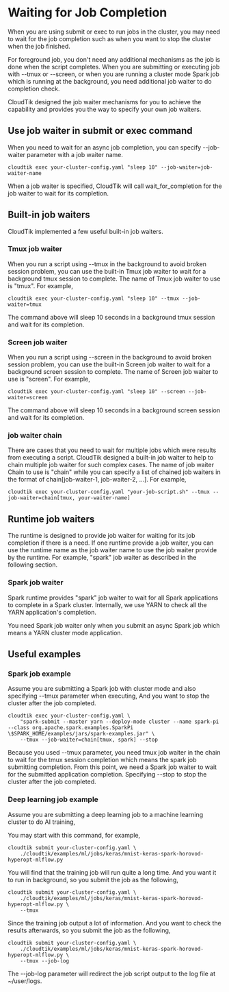 # Waiting for Job Completion
When you are using submit or exec to run jobs in the cluster, you may need to wait for
the job completion such as when you want to stop the cluster when the job finished.

For foreground job, you don't need any additional mechanisms as the job is done when the script completes.
When you are submitting or executing job with --tmux or --screen, or when you are running a cluster mode
Spark job which is running at the background, you need additional job waiter to do completion check.

CloudTik designed the job waiter mechanisms for you to achieve the capability and provides you the
way to specify your own job waiters.

## Use job waiter in submit or exec command
When you need to wait for an async job completion, you can specify --job-waiter parameter
with a job waiter name.

```
cloudtik exec your-cluster-config.yaml "sleep 10" --job-waiter=job-waiter-name
```

When a job waiter is specified, CloudTik will call wait_for_completion for the job waiter
to wait for its completion.

## Built-in job waiters
CloudTik implemented a few useful built-in job waiters. 

### Tmux job waiter
When you run a script using --tmux in the background to avoid broken session problem,
you can use the built-in Tmux job waiter to wait for a background tmux session to complete.
The name of Tmux job waiter to use is "tmux". For example,

```
cloudtik exec your-cluster-config.yaml "sleep 10" --tmux --job-waiter=tmux
```

The command above will sleep 10 seconds in a background tmux session and wait for its completion.

### Screen job waiter
When you run a script using --screen in the background to avoid broken session problem,
you can use the built-in Screen job waiter to wait for a background screen session to complete.
The name of Screen job waiter to use is "screen". For example,

```
cloudtik exec your-cluster-config.yaml "sleep 10" --screen --job-waiter=screen
```

The command above will sleep 10 seconds in a background screen session and wait for its completion.

### job waiter chain
There are cases that you need to wait for multiple jobs which were results from executing a script.
CloudTik designed a built-in job waiter to help to chain multiple job waiter for such complex cases.
The name of job waiter Chain to use is "chain" while you can specify a list of chained job waiters in the format
of chain[job-waiter-1, job-waiter-2, ...].
For example,

```
cloudtik exec your-cluster-config.yaml "your-job-script.sh" --tmux --job-waiter=chain[tmux, your-waiter-name]
```

## Runtime job waiters
The runtime is designed to provide job waiter for waiting for its job completion if there is a need.
If one runtime provide a job waiter, you can use the runtime name as the job waiter name to use
the job waiter provide by the runtime. For example, "spark" job waiter as described in the following section.

### Spark job waiter
Spark runtime provides "spark" job waiter to wait for all Spark applications to complete in a Spark cluster.
Internally, we use YARN to check all the YARN application's completion.

You need Spark job waiter only when you submit an async Spark job which means a YARN cluster mode application.

## Useful examples

### Spark job example
Assume you are submitting a Spark job with cluster mode and also specifying --tmux parameter when executing,
And you want to stop the cluster after the job completed.

```
cloudtik exec your-cluster-config.yaml \
    "spark-submit --master yarn --deploy-mode cluster --name spark-pi --class org.apache.spark.examples.SparkPi \$SPARK_HOME/examples/jars/spark-examples.jar" \
    --tmux --job-waiter=chain[tmux, spark] --stop
```

Because you used --tmux parameter, you need tmux job waiter in the chain to wait for the tmux session completion
which means the spark job submitting completion. From this point, we need a Spark job waiter to wait for the submitted
application completion. Specifying --stop to stop the cluster after the job completed.

### Deep learning job example
Assume you are submitting a deep learning job to a machine learning cluster to do AI training,

You may start with this command, for example,
```
cloudtik submit your-cluster-config.yaml \
    ./cloudtik/examples/ml/jobs/keras/mnist-keras-spark-horovod-hyperopt-mlflow.py
```
You will find that the training job will run quite a long time.
And you want it to run in background, so you submit the job as the following,
```
cloudtik submit your-cluster-config.yaml \
    ./cloudtik/examples/ml/jobs/keras/mnist-keras-spark-horovod-hyperopt-mlflow.py \
    --tmux
```
Since the training job output a lot of information.
And you want to check the results afterwards, so you submit the job as the following,
```
cloudtik submit your-cluster-config.yaml \
    ./cloudtik/examples/ml/jobs/keras/mnist-keras-spark-horovod-hyperopt-mlflow.py \
    --tmux --job-log
```
The --job-log parameter will redirect the job script output to the log file at ~/user/logs.
